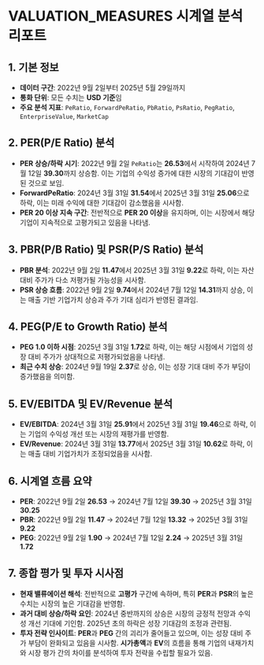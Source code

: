 # VALUATION_MEASURES 시계열 분석 리포트

## 1. 기본 정보
- **데이터 구간**: 2022년 9월 2일부터 2025년 5월 29일까지
- **통화 단위**: 모든 수치는 **USD 기준**임
- **주요 분석 지표**: `PeRatio`, `ForwardPeRatio`, `PbRatio`, `PsRatio`, `PegRatio`, `EnterpriseValue`, `MarketCap`

## 2. PER(P/E Ratio) 분석
- **PER 상승/하락 시기**: 2022년 9월 2일 `PeRatio`는 **26.53**에서 시작하여 2024년 7월 12일 **39.30**까지 상승함. 이는 기업의 수익성 증가에 대한 시장의 기대감이 반영된 것으로 보임.
- **ForwardPeRatio**: 2024년 3월 31일 **31.54**에서 2025년 3월 31일 **25.06**으로 하락, 이는 미래 수익에 대한 기대감이 감소했음을 시사함.
- **PER 20 이상 지속 구간**: 전반적으로 **PER 20 이상**을 유지하며, 이는 시장에서 해당 기업이 지속적으로 고평가되고 있음을 나타냄.

## 3. PBR(P/B Ratio) 및 PSR(P/S Ratio) 분석
- **PBR 분석**: 2022년 9월 2일 **11.47**에서 2025년 3월 31일 **9.22**로 하락, 이는 자산 대비 주가가 다소 저평가될 가능성을 시사함.
- **PSR 상승 흐름**: 2022년 9월 2일 **9.74**에서 2024년 7월 12일 **14.31**까지 상승, 이는 매출 기반 기업가치 상승과 주가 기대 심리가 반영된 결과임.

## 4. PEG(P/E to Growth Ratio) 분석
- **PEG 1.0 이하 시점**: 2025년 3월 31일 **1.72**로 하락, 이는 해당 시점에서 기업의 성장 대비 주가가 상대적으로 저평가되었음을 나타냄.
- **최근 수치 상승**: 2024년 9월 19일 **2.37**로 상승, 이는 성장 기대 대비 주가 부담이 증가했음을 의미함.

## 5. EV/EBITDA 및 EV/Revenue 분석
- **EV/EBITDA**: 2024년 3월 31일 **25.91**에서 2025년 3월 31일 **19.46**으로 하락, 이는 기업의 수익성 개선 또는 시장의 재평가를 반영함.
- **EV/Revenue**: 2024년 3월 31일 **13.77**에서 2025년 3월 31일 **10.62**로 하락, 이는 매출 대비 기업가치가 조정되었음을 시사함.

## 6. 시계열 흐름 요약
- **PER**: 2022년 9월 2일 **26.53** → 2024년 7월 12일 **39.30** → 2025년 3월 31일 **30.25**
- **PBR**: 2022년 9월 2일 **11.47** → 2024년 7월 12일 **13.32** → 2025년 3월 31일 **9.22**
- **PEG**: 2022년 9월 2일 **1.90** → 2024년 7월 12일 **2.24** → 2025년 3월 31일 **1.72**

## 7. 종합 평가 및 투자 시사점
- **현재 밸류에이션 해석**: 전반적으로 **고평가** 구간에 속하며, 특히 **PER**과 **PSR**의 높은 수치는 시장의 높은 기대감을 반영함.
- **과거 대비 상승/하락 요인**: 2024년 중반까지의 상승은 시장의 긍정적 전망과 수익성 개선 기대에 기인함. 2025년 초의 하락은 성장 기대감의 조정과 관련됨.
- **투자 전략 인사이트**: **PER**과 **PEG** 간의 괴리가 줄어들고 있으며, 이는 성장 대비 주가 부담이 완화되고 있음을 시사함. **시가총액**과 **EV**의 흐름을 통해 기업의 내재가치와 시장 평가 간의 차이를 분석하여 투자 전략을 수립할 필요가 있음.